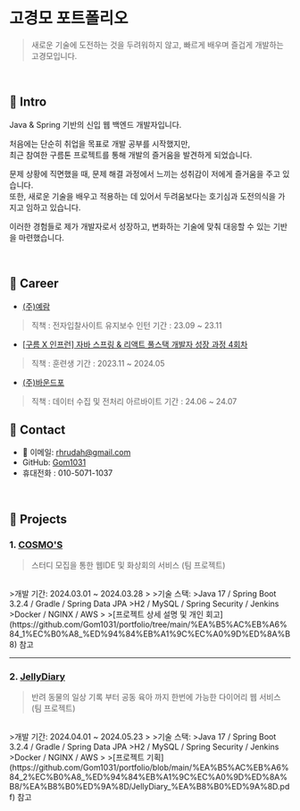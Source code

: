 # 고경모 포트폴리오
>새로운 기술에 도전하는 것을 두려워하지 않고, 빠르게 배우며 즐겁게 개발하는 고경모입니다.

</br>

## :pushpin: Intro

Java & Spring 기반의 신입 웹 백엔드 개발자입니다.    

처음에는 단순히 취업을 목표로 개발 공부를 시작했지만,  
최근 참여한 구름톤 프로젝트를 통해 개발의 즐거움을 발견하게 되었습니다.  
  
문제 상황에 직면했을 때, 문제 해결 과정에서 느끼는 성취감이 저에게 즐거움을 주고 있습니다.  
또한, 새로운 기술을 배우고 적용하는 데 있어서 두려움보다는 호기심과 도전의식을 가지고 임하고 있습니다.  
  
이러한 경험들로 제가 개발자로서 성장하고, 변화하는 기술에 맞춰 대응할 수 있는 기반을 마련했습니다.

</br>

## :pushpin: Career
- [(주)예람](http://www.yeram.co.kr/)
> 직책 : 전자입찰사이트 유지보수 인턴
> 기간 : 23.09 ~ 23.11

- [[구름 X 인프런] 자바 스프링 & 리액트 풀스택 개발자 성장 과정 4회차](https://deepdive.goorm.io/fullstack)
> 직책 : 훈련생
> 기간 : 2023.11 ~ 2024.05

- [(주)바운드포](https://bound4.co.kr/)
> 직책 : 데이터 수집 및 전처리 아르바이트
> 기간 : 24.06 ~ 24.07



## :pushpin: Contact
- 📧 이메일: rhrudah@gmail.com
- GitHub: [Gom1031](https://github.com/Gom1031)
- 휴대전화 : 010-5071-1037
  
</br>

## :pushpin: Projects


### 1. [COSMO'S](https://github.com/Gom1031/portfolio/tree/main/%EA%B5%AC%EB%A6%84_1%EC%B0%A8_%ED%94%84%EB%A1%9C%EC%A0%9D%ED%8A%B8/_BE)
>스터디 모집을 통한 웹IDE 및 화상회의 서비스 (팀 프로젝트) 
</br>
>개발 기간: 2024.03.01 ~ 2024.03.28  
>  
>기술 스택:  
>Java 17 / Spring Boot 3.2.4 / Gradle / Spring Data JPA   
>H2 / MySQL / Spring Security / Jenkins  
>Docker / NGINX / AWS
>  
>[프로젝트 상세 설명 및 개인 회고](https://github.com/Gom1031/portfolio/tree/main/%EA%B5%AC%EB%A6%84_1%EC%B0%A8_%ED%94%84%EB%A1%9C%EC%A0%9D%ED%8A%B8) 참고

---

### 2. [JellyDiary](https://github.com/Gom1031/portfolio/tree/main/%EA%B5%AC%EB%A6%84_2%EC%B0%A8_%ED%94%84%EB%A1%9C%EC%A0%9D%ED%8A%B8)
>반려 동물의 일상 기록 부터 공동 육아 까지 한번에 가능한 다이어리 웹 서비스 (팀 프로젝트) 
</br>
>개발 기간: 2024.04.01 ~ 2024.05.23
>  
>기술 스택:  
>Java 17 / Spring Boot 3.2.4 / Gradle / Spring Data JPA   
>H2 / MySQL / Spring Security / Jenkins  
>Docker / NGINX / AWS
>
>[프로젝트 기획](https://github.com/Gom1031/portfolio/blob/main/%EA%B5%AC%EB%A6%84_2%EC%B0%A8_%ED%94%84%EB%A1%9C%EC%A0%9D%ED%8A%B8/%EA%B8%B0%ED%9A%8D/JellyDiary_%EA%B8%B0%ED%9A%8D.pdf) 참고



